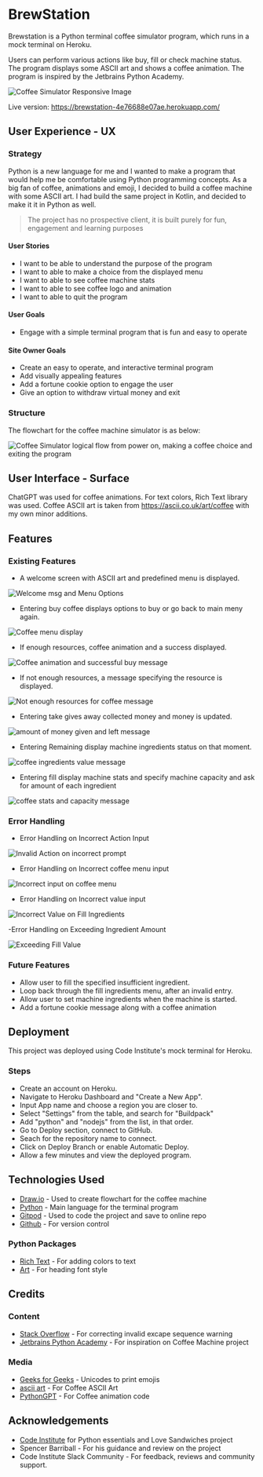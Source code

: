 # BrewStation 

Brewstation is a Python terminal coffee simulator program, which runs in a mock terminal on Heroku.

Users can perform various actions like buy, fill or check machine status. The program displays some ASCII art and shows a coffee animation. The program is inspired by the Jetbrains Python Academy.

![Coffee Simulator Responsive Image](/readme-content/brewstation.png)

Live version: https://brewstation-4e76688e07ae.herokuapp.com/

## User Experience - UX

### Strategy

Python is a new language for me and I wanted to make a program that would help me be comfortable using Python programming concepts. As a big fan of coffee, animations and emoji, I decided to build a coffee machine with some ASCII art. I had build the same project in Kotlin, and decided to make it it in Python as well.

> The project has no prospective client, it is built purely for fun, engagement and learning purposes

#### User Stories
- I want to be able to understand the purpose of the program
- I want to able to make a choice from the displayed menu
- I want to able to see coffee machine stats
- I want to able to see coffee logo and animation
- I want to able to quit the program

#### User Goals
- Engage with a simple terminal program that is fun and easy to operate

#### Site Owner Goals
- Create an easy to operate, and interactive terminal program
- Add visually appealing features
- Add a fortune cookie option to engage the user
- Give an option to withdraw virtual money and exit

### Structure

The flowchart for the coffee machine simulator is as below:

<img src="./readme-content/brew-flowchart.webp" alt="Coffee Simulator logical flow from power on, making a coffee choice and exiting the program">

## User Interface - Surface

ChatGPT was used for coffee animations. For text colors, Rich Text library was used. Coffee ASCII art is taken from https://ascii.co.uk/art/coffee with my own minor additions.

## Features

### Existing Features

- A welcome screen with ASCII art and predefined menu is displayed.

![Welcome msg and Menu Options](./readme-content/welcomeMenu.png)

- Entering buy coffee displays options to buy or go back to main meny again.

![Coffee menu display](./readme-content/buyMenu.png)

- If enough resources, coffee animation and a success displayed.

![Coffee animation and successful buy message](./readme-content/successBuy.png)

- If not enough resources, a message specifying the resource is displayed.

![Not enough resources for coffee message](./readme-content/failedBuy.png)

- Entering take gives away collected money and money is updated.

![amount of money given and left message](./readme-content/takeMessage.png)

- Entering  Remaining display machine ingredients status on that moment.

![coffee ingredients value message](./readme-content/statsMessage.png)

- Entering fill display machine stats and specify machine capacity and ask for amount of each ingredient

![coffee stats and capacity message](./readme-content/fillMessage.png)

### Error Handling

- Error Handling on Incorrect Action Input

![Invalid Action on incorrect prompt](./readme-content/wrongAction.png)

- Error Handling on Incorrect coffee menu input

![Incorrect input on coffee menu](./readme-content/wrongCoffee.png)

- Error Handling on Incorrect value input

![Incorrect Value on Fill Ingredients](./readme-content/wrongFillAmount.png)

-Error Handling on Exceeding Ingredient Amount

![Exceeding Fill Value](./readme-content/exceedFill.png)

### Future Features

- Allow user to fill the specified insufficient ingredient.
- Loop back through the fill ingredients menu, after an invalid entry.
- Allow user to set machine ingredients when the machine is started.
- Add a fortune cookie message along with a coffee animation





## Deployment

This project was deployed using Code Institute's mock terminal for Heroku.

### Steps
- Create an account on Heroku.
- Navigate to Heroku Dashboard and "Create a New App".
- Input App name and choose a region you are closer to.
- Select "Settings" from the table, and search for "Buildpack"
- Add "python" and "nodejs" from the list, in that order.
- Go to Deploy section, connect to GitHub.
- Seach for the repository name to connect.
- Click on Deploy Branch or enable Automatic Deploy.
- Allow a few minutes and view the deployed program.


## Technologies Used

- [Draw.io](https://app.diagrams.net/) - Used to create flowchart for the coffee machine
- [Python](https://www.python.org/) - Main language for the terminal program
- [Gitpod](https://www.gitpod.io/#get-started) - Used to code the project and save to online repo
- [Github](https://github.com/) - For version control

### Python Packages

- [Rich Text](https://pypi.org/project/rich/) - For adding colors to text
- [Art](https://pypi.org/project/art/) - For heading font style


## Credits

### Content

- [Stack Overflow](https://stackoverflow.com/questions/52335970/how-to-fix-syntaxwarning-invalid-escape-sequence-in-python) - For correcting invalid excape sequence warning
- [Jetbrains Python Academy](https://github.com/Flor91/jetbrains-python-academy/tree/master/Coffee%20Machine) - For inspiration on Coffee Machine project

### Media
- [Geeks for Geeks](https://www.geeksforgeeks.org/python-program-to-print-emojis/) - Unicodes to print emojis
- [ascii art](https://ascii.co.uk/art/coffee) - For Coffee ASCII Art
- [PythonGPT](https://openai.com/chatgpt/) - For Coffee animation code


## Acknowledgements
- [Code Institute](https://codeinstitute.net/) for Python essentials and Love Sandwiches project
- Spencer Barriball  - For his guidance and review on the project
- Code Institute Slack Community - For feedback, reviews and community support.



